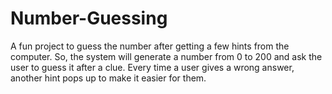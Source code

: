 # Number-Guessing

A fun project to guess the number after getting a few hints from the computer. So, the system will generate a number from 0 to 200 and ask the user to guess it after a clue. Every time a user gives a wrong answer, another hint pops up to make it easier for them.
